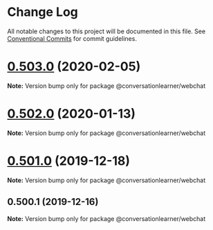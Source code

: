 # Change Log

All notable changes to this project will be documented in this file.
See [Conventional Commits](https://conventionalcommits.org) for commit guidelines.

# [0.503.0](https://github.com/Microsoft/ConversationLearner-WebChat/compare/v0.502.2...v0.503.0) (2020-02-05)

**Note:** Version bump only for package @conversationlearner/webchat





# [0.502.0](https://github.com/Microsoft/ConversationLearner-WebChat/compare/v0.501.17...v0.502.0) (2020-01-13)

**Note:** Version bump only for package @conversationlearner/webchat





# [0.501.0](https://github.com/Microsoft/ConversationLearner-WebChat/compare/v0.500.3...v0.501.0) (2019-12-18)

**Note:** Version bump only for package @conversationlearner/webchat





## 0.500.1 (2019-12-16)

**Note:** Version bump only for package @conversationlearner/webchat

